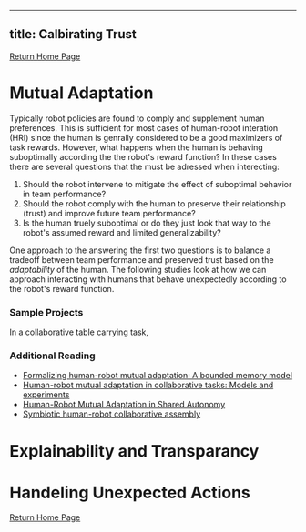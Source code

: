 
---
title: Calbirating Trust
---

[Return Home Page](../index.md)
# Mutual Adaptation
Typically robot policies are found to comply and supplement human preferences. This is sufficient for most cases of human-robot interation (HRI) since the human is genrally considered to be a good maximizers of task rewards.  However, what happens when the human is behaving suboptimally according the the robot's reward function? In these cases there are several questions that the must be adressed when interecting:

1. Should the robot intervene to mitigate the effect of suboptimal behavior in team performance?
2. Should the robot comply with the human to preserve their relationship (trust) and improve future team performance?
3. Is the human truely suboptimal or do they just look that way to the robot's assumed reward and limited generalizability?  

One approach to the answering the first two questions is to balance a tradeoff between team performance and preserved trust based on the _adaptability_ of the human. The following studies look at how we can approach interacting with humans that behave unexpectedly according to the robot's reward function.

### Sample Projects
In a collaborative table carrying task, 
 
### Additional Reading
+ [Formalizing human-robot mutual adaptation: A bounded memory model](https://ieeexplore.ieee.org/abstract/document/7451736?casa_token=O9MJeLpLVjEAAAAA:dZ8wx4hJri3LY_tx9bdiQhvKDuqQqrv5iN9On3Sic7LRHzF47O9tovLZWJVmFIa6HQy5sK7TJA)
+ [Human-robot mutual adaptation in collaborative tasks: Models and experiments](https://journals.sagepub.com/doi/10.1177/0278364917690593?icid=int.sj-abstract.similar-articles.3)
+ [Human-Robot Mutual Adaptation in Shared Autonomy](https://arxiv.org/abs/1701.07851)
+ [Symbiotic human-robot collaborative assembly](https://www.sciencedirect.com/science/article/abs/pii/S0007850619301593?casa_token=APqvpoaiT1QAAAAA:4ttyWewDfeyilQtHYyGLGREwu3nwPehZK1i5IYSaVh0iFgt3c6o3e-GGg1HYReu2-2yi98CnbC8)


# Explainability and Transparancy

# Handeling Unexpected Actions 


[Return Home Page](../index.md)
